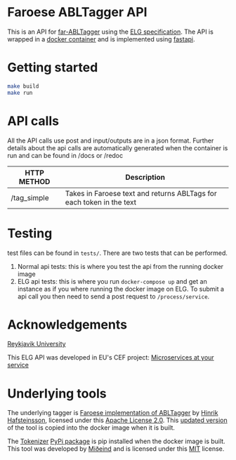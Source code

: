 # Faroese ABLTagger API
This is an API for [far-ABLTagger](https://github.com/cadia-lvl/far-ABLTagger) using the [ELG specification](https://european-language-grid.readthedocs.io/en/stable/all/A3_API/LTInternalAPI.html#basic-api-pattern).
The API is wrapped in a [docker container](https://www.docker.com/) and is implemented using [fastapi](https://github.com/tiangolo/fastapi).

# Getting started
```bash
make build
make run
```

# API calls
All the API calls use post and input/outputs are in a json format.
Further details about the api calls are automatically generated when the container is run and can be found in /docs or /redoc

| HTTP METHOD | Description |
| ----------- | --------------- |
| /tag_simple | Takes in Faroese text and returns ABLTags for each token in the text |

# Testing
test files can be found in `tests/`. There are two tests that can be performed.
1. Normal api tests: this is where you test the api from the running docker image
2. ELG api tests: this is where you run `docker-compose up` and get an instance as if you where running the docker image on ELG. To submit a api call you then need to send a post request to `/process/service`.

# Acknowledgements
[Reykjavik University](https://lvl.ru.is)

This ELG API was developed in EU's CEF project: [Microservices at your service](https://www.lingsoft.fi/en/microservices-at-your-service-bridging-gap-between-nlp-research-and-industry)

# Underlying tools
The underlying tagger is [Faroese implementation of ABLTagger](https://github.com/cadia-lvl/far-ABLTagger) by [Hinrik Hafsteinsson](https://github.com/hinrikur), licensed under this [Apache License 2.0](https://github.com/cadia-lvl/far-ABLTagger/blob/master/LICENSE.md). This [updated version](https://github.com/cadia-lvl/far-ABLTagger/tree/elg-standard) of the tool is copied into the docker image when it is built. 

The [Tokenizer](https://github.com/mideind/Tokenizer) [PyPi package](https://pypi.org/project/tokenizer/) is pip installed when the docker image is built. This tool was developed by [Miðeind](https://mideind.is/) and is licensed under this [MIT](https://github.com/mideind/Tokenizer/blob/master/LICENSE) license. 
